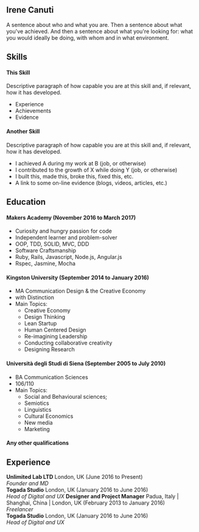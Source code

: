 ## Irene Canuti

A sentence about who and what you are. Then a sentence about what you've achieved. And then a sentence about what you're looking for: what you would ideally be doing, with whom and in what environment.

## Skills

#### This Skill

Descriptive paragraph of how capable you are at this skill and, if relevant, how it has developed.

- Experience
- Achievements
- Evidence

#### Another Skill

Descriptive paragraph of how capable you are at this skill and, if relevant, how it has developed.

- I achieved A during my work at B (job, or otherwise)
- I contributed to the growth of X while doing Y (job, or otherwise)
- I built this, made this, broke this, fixed this, etc.
- A link to some on-line evidence (blogs, videos, articles, etc.)

## Education

#### Makers Academy (November 2016 to March 2017)

- Curiosity and hungry passion for code
- Independent learner and problem-solver
- OOP, TDD, SOLID, MVC, DDD
- Software Craftsmanship
- Ruby, Rails, Javascript, Node.js, Angular.js
- Rspec, Jasmine, Mocha

#### Kingston University (September 2014 to January 2016)
- MA Communication Design & the Creative Economy
- with Distinction
- Main Topics:
  - Creative Economy
  - Design Thinking
  - Lean Startup
  - Human Centered Design
  - Re-imagining Leadership
  - Conducting collaborative creativity
  - Designing Research

#### Università degli Studi di Siena (September 2005 to July 2010)
- BA Communication Sciences
- 106/110
- Main Topics:
  - Social and Behavioural sciences;
  - Semiotics
  - Linguistics
  - Cultural Economics
  - New media
  - Marketing

#### Any other qualifications

## Experience

**Unlimited Lab LTD** London, UK (June 2016 to Present)    
*Founder and MD*  
**Togada Studio** London, UK (January 2016 to June 2016)   
*Head of Digital and UX*
**Designer and Project Manager** Padua, Italy | Shanghai, China | London, UK (February 2013 to January 2016)    
*Freelancer*  
**Togada Studio** London, UK (January 2016 to June 2016)   
*Head of Digital and UX*

